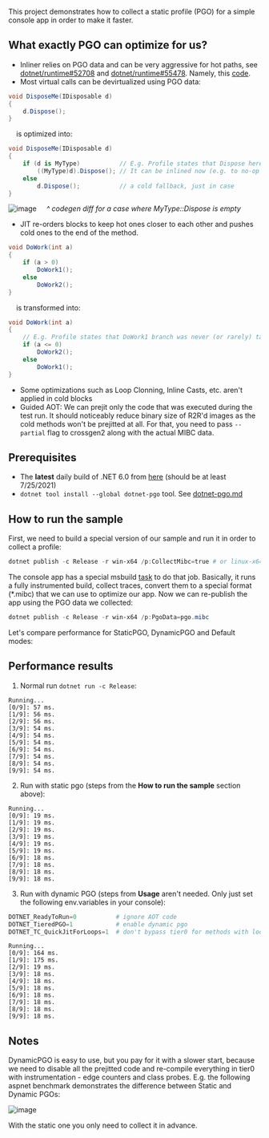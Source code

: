 
This project demonstrates how to collect a static profile (PGO) for a simple console app in order to make it faster.


## What exactly PGO can optimize for us?
* Inliner relies on PGO data and can be very aggressive for hot paths, see [dotnet/runtime#52708](https://github.com/dotnet/runtime/pull/52708) and [dotnet/runtime#55478](https://github.com/dotnet/runtime/pull/55478). Namely, this [code](https://github.com/dotnet/runtime/blob/c93bb62e33934c3b8b6b1d293612d44360483bd8/src/coreclr/jit/inlinepolicy.cpp#L1675-L1697).
* Most virtual calls can be devirtualized using PGO data:
```csharp
void DisposeMe(IDisposable d)
{
    d.Dispose();
}
```
&nbsp;&nbsp;&nbsp;&nbsp;is optimized into:
```csharp
void DisposeMe(IDisposable d)
{
    if (d is MyType)           // E.g. Profile states that Dispose here is mostly called on MyType.
        ((MyType)d).Dispose(); // It can be inlined now (e.g. to no-op if MyType::Dispose() is empty)
    else
        d.Dispose();           // a cold fallback, just in case
}
```
![image](https://user-images.githubusercontent.com/523221/126960839-6bc3b110-014a-4680-abd8-44c9e7e01765.png)
&nbsp;&nbsp;&nbsp;&nbsp;*^ codegen diff for a case where MyType::Dispose is empty*

  

* JIT re-orders blocks to keep hot ones closer to each other and pushes cold ones to the end of the method.
```csharp
void DoWork(int a)
{
    if (a > 0)
        DoWork1();
    else
        DoWork2();
}
```
&nbsp;&nbsp;&nbsp;&nbsp;is transformed into:
```csharp
void DoWork(int a)
{
    // E.g. Profile states that DoWork1 branch was never (or rarely) taken
    if (a <= 0)
        DoWork2();
    else
        DoWork1();
}
```
* Some optimizations such as Loop Clonning, Inline Casts, etc. aren't applied in cold blocks
* Guided AOT: We can prejit only the code that was executed during the test run. It should noticeably reduce binary size of R2R'd images as the cold methods won't be prejitted at all. For that, you need to pass `--partial` flag to crossgen2 along with the actual MIBC data.


## Prerequisites ###
*  The **latest** daily build of .NET 6.0 from [here](https://github.com/dotnet/installer/blob/main/README.md#installers-and-binaries) (should be at least 7/25/2021)
*  `dotnet tool install --global dotnet-pgo` tool. See [dotnet-pgo.md](https://github.com/dotnet/runtime/blob/main/docs/design/features/dotnet-pgo.md)

## How to run the sample
First, we need to build a special version of our sample and run it in order to collect a profile:
```ps1
dotnet publish -c Release -r win-x64 /p:CollectMibc=true # or linux-x64, osx-arm64, etc..
```
The console app has a special msbuild [task](https://github.com/EgorBo/StaticPGO_Example/blob/c1ba286cc4e63734ab7c0b3f81349948d39427f2/App.csproj#L29-L53) to do that job. Basically, it runs a fully instrumented build, collect traces, convert them to a special format (*.mibc) that we can use to optimize our app.
Now we can re-publish the app using the PGO data we collected:

```ps1
dotnet publish -c Release -r win-x64 /p:PgoData=pgo.mibc
```
Let's compare performance for StaticPGO, DynamicPGO and Default modes:

## Performance results
1) Normal run `dotnet run -c Release`:
```
Running...
[0/9]: 57 ms.
[1/9]: 56 ms.
[2/9]: 56 ms.
[3/9]: 54 ms.
[4/9]: 54 ms.
[5/9]: 54 ms.
[6/9]: 54 ms.
[7/9]: 54 ms.
[8/9]: 54 ms.
[9/9]: 54 ms.
```
2) Run with static pgo (steps from the **How to run the sample** section above):
```
Running...
[0/9]: 19 ms.
[1/9]: 19 ms.
[2/9]: 19 ms.
[3/9]: 19 ms.
[4/9]: 19 ms.
[5/9]: 19 ms.
[6/9]: 18 ms.
[7/9]: 18 ms.
[8/9]: 18 ms.
[9/9]: 18 ms.
```
3) Run with dynamic PGO (steps from **Usage** aren't needed. Only just set the following env.variables in your console):
```ps1
DOTNET_ReadyToRun=0           # ignore AOT code
DOTNET_TieredPGO=1            # enable dynamic pgo
DOTNET_TC_QuickJitForLoops=1  # don't bypass tier0 for methods with loops
```
```
Running...
[0/9]: 164 ms.
[1/9]: 175 ms.
[2/9]: 19 ms.
[3/9]: 18 ms.
[4/9]: 18 ms.
[5/9]: 18 ms.
[6/9]: 18 ms.
[7/9]: 18 ms.
[8/9]: 18 ms.
[9/9]: 18 ms.
```

## Notes
DynamicPGO is easy to use, but you pay for it with a slower start, because we need to disable all the prejitted code
and re-compile everything in tier0 with instrumentation - edge counters and class probes. E.g. the following aspnet benchmark 
demonstrates the difference between Static and Dynamic PGOs:

![image](https://user-images.githubusercontent.com/523221/126899669-f5a49151-5927-4d52-b252-de024b5399f6.png)
  
With the static one you only need to collect it in advance.
